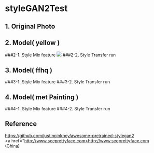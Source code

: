 # styleGAN2Test

## 1. Original Photo

## 2. Model( yellow ) 
###2-1. Style Mix feature
<img src="./style_run_morph/mix_style_pkl_yellow.png"> 
###2-2. Style Transfer run

## 3. Model( ffhq ) 
###3-1. Style Mix feature
###3-2. Style Transfer run

## 4. Model( met Painting ) 
###4-1. Style Mix feature
###4-2. Style Transfer run


## Reference
<a href="https://github.com/justinpinkney/awesome-pretrained-stylegan2">https://github.com/justinpinkney/awesome-pretrained-stylegan2</a>
<br />
<a href="http://www.seeprettyface.com>http://www.seeprettyface.com (China)</a>
